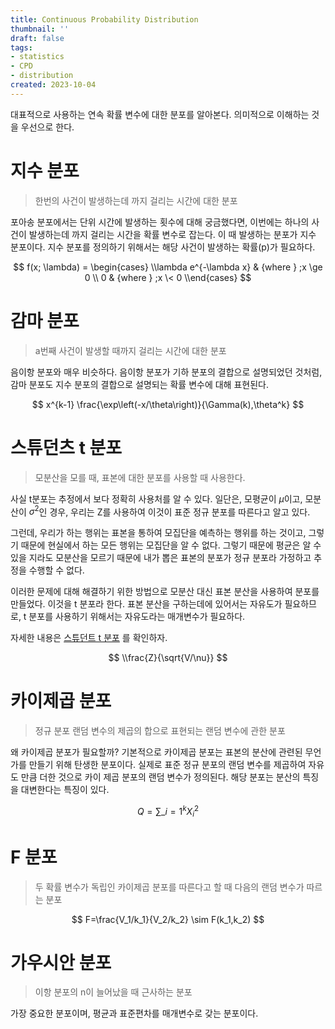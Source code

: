 ```yaml
---
title: Continuous Probability Distribution
thumbnail: ''
draft: false
tags:
- statistics
- CPD
- distribution
created: 2023-10-04
---
```


대표적으로 사용하는 연속 확률 변수에 대한 분포를 알아본다. 의미적으로 이해하는 것을 우선으로 한다.

# 지수 분포

 > 
 > 한번의 사건이 발생하는데 까지 걸리는 시간에 대한 분포

포아송 분포에서는 단위 시간에 발생하는 횟수에 대해 궁금했다면, 이번에는 하나의 사건이 발생하는데 까지 걸리는 시간을 확률 변수로 잡는다. 이 때 발생하는 분포가 지수 분포이다. 지수 분포를 정의하기 위해서는 해당 사건이 발생하는 확률(p)가 필요하다.

$$
f(x; \lambda) = \begin{cases}
\\lambda e^{-\lambda x} & {where } ;x \ge 0 \\
0 & {where } ;x \< 0
\\end{cases}
$$

# 감마 분포

 > 
 > a번째 사건이 발생할 때까지 걸리는 시간에 대한 분포

음이항 분포와 매우 비슷하다. 음이항 분포가 기하 분포의 결합으로 설명되었던 것처럼, 감마 분포도 지수 분포의 결합으로 설명되는 확률 변수에 대해 표현된다.

$$
x^{k-1} \frac{\exp\left(-x/\theta\right)}{\Gamma(k),\theta^k}
$$

# 스튜던츠 t 분포

 > 
 > 모분산을 모를 때, 표본에 대한 분포를 사용할 때 사용한다.

사실 t분포는 추정에서 보다 정확히 사용처를 알 수 있다. 일단은, 모평균이 $\mu$이고, 모분산이 $\sigma^2$인 경우, 우리는 Z를 사용하여 이것이 표준 정규 분포를 따른다고 알고 있다.

그런데, 우리가 하는 행위는 표본을 통하여 모집단을 예측하는 행위를 하는 것이고, 그렇기 때문에 현실에서 하는 모든 행위는 모집단을 알 수 없다. 그렇기 때문에 평균은 알 수 있을 지라도 모분산을 모르기 때문에 내가 뽑은 표본의 분포가 정규 분포라 가정하고 추정을 수행할 수 없다.

이러한 문제에 대해 해결하기 위한 방법으로 모분산 대신 표본 분산을 사용하여 분포를 만들었다. 이것을 t 분포라 한다. 표본 분산을 구하는데에 있어서는 자유도가 필요하므로, t 분포를 사용하기 위해서는 자유도라는 매개변수가 필요하다.

자세한 내용은 [스튜던트 t 분포](https://ko.wikipedia.org/w/index.php?title=%EC%8A%A4%ED%8A%9C%EB%8D%98%ED%8A%B8_t_%EB%B6%84%ED%8F%AC&action=edit&section=1) 를 확인하자.

$$
\\frac{Z}{\sqrt{V/\nu}}
$$

# 카이제곱 분포

 > 
 > 정규 분포 랜덤 변수의 제곱의 합으로 표현되는 랜덤 변수에 관한 분포

왜 카이제곱 분포가 필요할까? 기본적으로 카이제곱 분포는 표본의 분산에 관련된 무언가를 만들기 위해 탄생한 분포이다. 실제로 표준 정규 분포의 랜덤 변수를 제곱하여 자유도 만큼 더한 것으로 카이 제곱 분포의 랜덤 변수가 정의된다. 해당 분포는 분산의 특징을 대변한다는 특징이 있다.

$$
Q = \sum\_{i=1}^{k} X_i^2
$$

# F 분포

 > 
 > 두 확률 변수가 독립인 카이제곱 분포를 따른다고 할 때 다음의 랜덤 변수가 따르는 분포

$$
F=\frac{V_1/k_1}{V_2/k_2} \sim F(k_1,k_2)
$$

# 가우시안 분포

 > 
 > 이항 분포의 n이 늘어났을 때 근사하는 분포

가장 중요한 분포이며, 평균과 표준편차를 매개변수로 갖는 분포이다.
